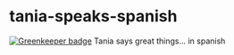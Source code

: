 # tania-speaks-spanish

[![Greenkeeper badge](https://badges.greenkeeper.io/zrrrzzt/tania-speaks-spanish.svg)](https://greenkeeper.io/)
Tania says great things... in spanish
